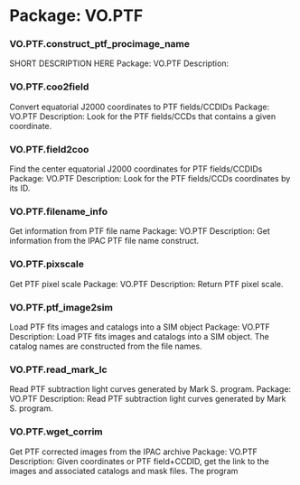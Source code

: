 # Package: VO.PTF


### VO.PTF.construct_ptf_procimage_name

SHORT DESCRIPTION HERE Package: VO.PTF Description:


### VO.PTF.coo2field

Convert equatorial J2000 coordinates to PTF fields/CCDIDs Package: VO.PTF Description: Look for the PTF fields/CCDs that contains a given coordinate.


### VO.PTF.field2coo

Find the center equatorial J2000 coordinates for PTF fields/CCDIDs Package: VO.PTF Description: Look for the PTF fields/CCDs coordinates by its ID.


### VO.PTF.filename_info

Get information from PTF file name Package: VO.PTF Description: Get information from the IPAC PTF file name construct.


### VO.PTF.pixscale

Get PTF pixel scale Package: VO.PTF Description: Return PTF pixel scale.


### VO.PTF.ptf_image2sim

Load PTF fits images and catalogs into a SIM object Package: VO.PTF Description: Load PTF fits images and catalogs into a SIM object. The catalog names are constructed from the file names.


### VO.PTF.read_mark_lc

Read PTF subtraction light curves generated by Mark S. program. Package: VO.PTF Description: Read PTF subtraction light curves generated by Mark S. program.


### VO.PTF.wget_corrim

Get PTF corrected images from the IPAC archive Package: VO.PTF Description:  Given coordinates or PTF field+CCDID, get the link to the images and associated catalogs and mask files. The program


